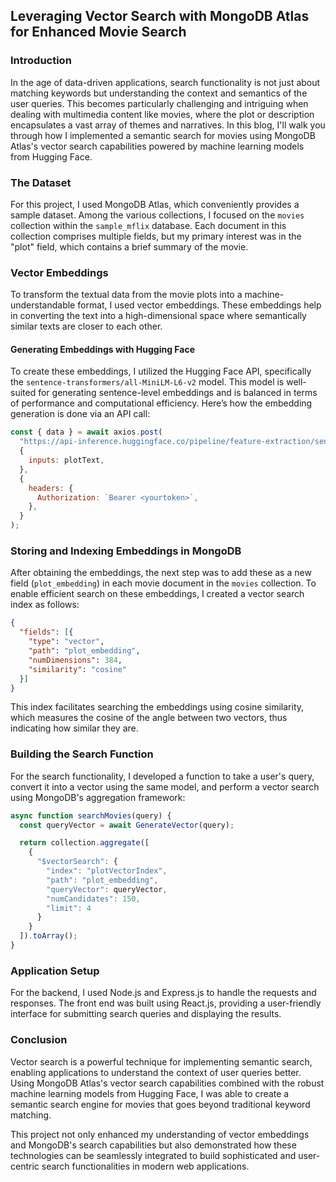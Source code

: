 ## Leveraging Vector Search with MongoDB Atlas for Enhanced Movie Search

### Introduction

In the age of data-driven applications, search functionality is not just about matching keywords but understanding the context and semantics of the user queries. This becomes particularly challenging and intriguing when dealing with multimedia content like movies, where the plot or description encapsulates a vast array of themes and narratives. In this blog, I'll walk you through how I implemented a semantic search for movies using MongoDB Atlas's vector search capabilities powered by machine learning models from Hugging Face.

### The Dataset

For this project, I used MongoDB Atlas, which conveniently provides a sample dataset. Among the various collections, I focused on the `movies` collection within the `sample_mflix` database. Each document in this collection comprises multiple fields, but my primary interest was in the "plot" field, which contains a brief summary of the movie.

### Vector Embeddings

To transform the textual data from the movie plots into a machine-understandable format, I used vector embeddings. These embeddings help in converting the text into a high-dimensional space where semantically similar texts are closer to each other.

#### Generating Embeddings with Hugging Face

To create these embeddings, I utilized the Hugging Face API, specifically the `sentence-transformers/all-MiniLM-L6-v2` model. This model is well-suited for generating sentence-level embeddings and is balanced in terms of performance and computational efficiency. Here’s how the embedding generation is done via an API call:

```javascript
const { data } = await axios.post(
  "https://api-inference.huggingface.co/pipeline/feature-extraction/sentence-transformers/all-MiniLM-L6-v2",
  {
    inputs: plotText,
  },
  {
    headers: {
      Authorization: `Bearer <yourtoken>`,
    },
  }
);
```

### Storing and Indexing Embeddings in MongoDB

After obtaining the embeddings, the next step was to add these as a new field (`plot_embedding`) in each movie document in the `movies` collection. To enable efficient search on these embeddings, I created a vector search index as follows:

```json
{
  "fields": [{
    "type": "vector",
    "path": "plot_embedding",
    "numDimensions": 384,
    "similarity": "cosine"
  }]
}
```

This index facilitates searching the embeddings using cosine similarity, which measures the cosine of the angle between two vectors, thus indicating how similar they are.

### Building the Search Function

For the search functionality, I developed a function to take a user's query, convert it into a vector using the same model, and perform a vector search using MongoDB's aggregation framework:

```javascript
async function searchMovies(query) {
  const queryVector = await GenerateVector(query);

  return collection.aggregate([
    {
      "$vectorSearch": {
        "index": "plotVectorIndex",
        "path": "plot_embedding",
        "queryVector": queryVector,
        "numCandidates": 150,
        "limit": 4
      }
    }
  ]).toArray();
}
```

### Application Setup

For the backend, I used Node.js and Express.js to handle the requests and responses. The front end was built using React.js, providing a user-friendly interface for submitting search queries and displaying the results.

### Conclusion

Vector search is a powerful technique for implementing semantic search, enabling applications to understand the context of user queries better. Using MongoDB Atlas's vector search capabilities combined with the robust machine learning models from Hugging Face, I was able to create a semantic search engine for movies that goes beyond traditional keyword matching.

This project not only enhanced my understanding of vector embeddings and MongoDB's search capabilities but also demonstrated how these technologies can be seamlessly integrated to build sophisticated and user-centric search functionalities in modern web applications.
